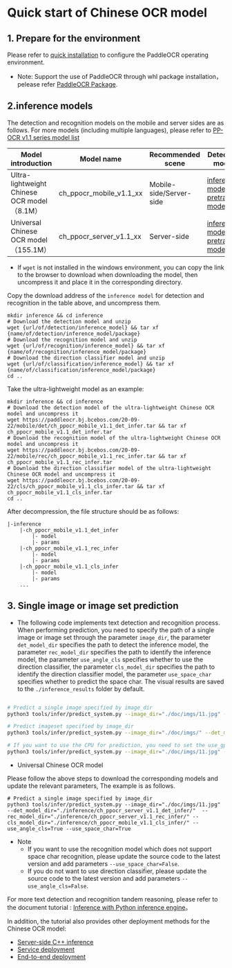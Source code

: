 
# Quick start of Chinese OCR model

## 1. Prepare for the environment

Please refer to [quick installation](./installation_en.md) to configure the PaddleOCR operating environment.

* Note: Support the use of PaddleOCR through whl package installation，pelease refer  [PaddleOCR Package](https://github.com/PaddlePaddle/PaddleOCR/blob/develop/doc/doc_en/whl_en.md).

## 2.inference models

The detection and recognition models on the mobile and server sides are as follows. For more models  (including multiple languages), please refer to [PP-OCR v1.1 series model list](./doc_ch/models_list.md)


| Model introduction    | Model name     |  Recommended scene      | Detection model | Direction Classifier | Recognition model |
| ------------ | --------------- | ----------------|---- | ---------- | -------- |
| Ultra-lightweight Chinese OCR model（8.1M） | ch_ppocr_mobile_v1.1_xx |Mobile-side/Server-side|[inference model](https://paddleocr.bj.bcebos.com/20-09-22/mobile/det/ch_ppocr_mobile_v1.1_det_infer.tar) / [pretrained model](https://paddleocr.bj.bcebos.com/20-09-22/mobile/det/ch_ppocr_mobile_v1.1_det_train.tar)|[inference model](https://paddleocr.bj.bcebos.com/20-09-22/cls/ch_ppocr_mobile_v1.1_cls_infer.tar) / [pretrained model](https://paddleocr.bj.bcebos.com/20-09-22/cls/ch_ppocr_mobile-v1.1.cls_train.tar) |[inference model](https://paddleocr.bj.bcebos.com/20-09-22/mobile/rec/ch_ppocr_mobile_v1.1_rec_infer.tar) / [pretrained model](https://paddleocr.bj.bcebos.com/20-09-22/mobile/rec/ch_ppocr_mobile_v1.1_rec_pre.tar)      |
| Universal Chinese OCR model（155.1M）   |ch_ppocr_server_v1.1_xx|Server-side |[inference model](https://paddleocr.bj.bcebos.com/20-09-22/server/det/ch_ppocr_server_v1.1_det_infer.tar) / [pretrained model](https://paddleocr.bj.bcebos.com/20-09-22/server/det/ch_ppocr_server_v1.1_det_train.tar)          |[inference model](https://paddleocr.bj.bcebos.com/20-09-22/cls/ch_ppocr_mobile_v1.1_cls_infer.tar) / [pretrained model](https://paddleocr.bj.bcebos.com/20-09-22/cls/ch_ppocr_mobile-v1.1.cls_train.tar)    |[inference model](https://paddleocr.bj.bcebos.com/20-09-22/server/rec/ch_ppocr_server_v1.1_rec_infer.tar) / [pretrained model](https://paddleocr.bj.bcebos.com/20-09-22/server/rec/ch_ppocr_server_v1.1_rec_pre.tar)  |

* If `wget` is not installed in the windows environment, you can copy the link to the browser to download when downloading the model, then uncompress it and place it in the corresponding directory.

Copy the download address of the `inference model` for detection and recognition in the table above, and uncompress them.

```
mkdir inference && cd inference
# Download the detection model and unzip
wget {url/of/detection/inference_model} && tar xf {name/of/detection/inference_model/package}
# Download the recognition model and unzip
wget {url/of/recognition/inference_model} && tar xf {name/of/recognition/inference_model/package}
# Download the direction classifier model and unzip
wget {url/of/classification/inference_model} && tar xf {name/of/classification/inference_model/package}
cd ..
```

Take the ultra-lightweight model as an example:

```
mkdir inference && cd inference
# Download the detection model of the ultra-lightweight Chinese OCR model and uncompress it
wget https://paddleocr.bj.bcebos.com/20-09-22/mobile/det/ch_ppocr_mobile_v1.1_det_infer.tar && tar xf ch_ppocr_mobile_v1.1_det_infer.tar
# Download the recognition model of the ultra-lightweight Chinese OCR model and uncompress it
wget https://paddleocr.bj.bcebos.com/20-09-22/mobile/rec/ch_ppocr_mobile_v1.1_rec_infer.tar && tar xf ch_ppocr_mobile_v1.1_rec_infer.tar
# Download the direction classifier model of the ultra-lightweight Chinese OCR model and uncompress it
wget https://paddleocr.bj.bcebos.com/20-09-22/cls/ch_ppocr_mobile_v1.1_cls_infer.tar && tar xf ch_ppocr_mobile_v1.1_cls_infer.tar
cd ..
```

After decompression, the file structure should be as follows:

```
|-inference
    |-ch_ppocr_mobile_v1.1_det_infer
        |- model
        |- params
    |-ch_ppocr_mobile_v1.1_rec_infer
        |- model
        |- params
    |-ch_ppocr_mobile_v1.1_cls_infer
        |- model
        |- params
    ...
```

## 3. Single image or image set prediction

* The following code implements text detection and recognition process. When performing prediction, you need to specify the path of a single image or image set through the parameter `image_dir`, the parameter `det_model_dir` specifies the path to detect the inference model, the parameter `rec_model_dir` specifies the path to identify the inference model, the parameter `use_angle_cls` specifies whether to use the direction classifier, the parameter `cls_model_dir` specifies the path to identify the direction classifier model, the parameter `use_space_char` specifies whether to predict the space char. The visual results are saved to the `./inference_results` folder by default.



```bash

# Predict a single image specified by image_dir
python3 tools/infer/predict_system.py --image_dir="./doc/imgs/11.jpg" --det_model_dir="./inference/ch_ppocr_mobile_v1.1_det_infer/"  --rec_model_dir="./inference/ch_ppocr_mobile_v1.1_rec_infer/" --cls_model_dir="./inference/ch_ppocr_mobile_v1.1_cls_infer/" --use_angle_cls=True --use_space_char=True

# Predict imageset specified by image_dir
python3 tools/infer/predict_system.py --image_dir="./doc/imgs/" --det_model_dir="./inference/ch_ppocr_mobile_v1.1_det_infer/"  --rec_model_dir="./inference/ch_ppocr_mobile_v1.1_rec_infer/" --cls_model_dir="./inference/ch_ppocr_mobile_v1.1_cls_infer/" --use_angle_cls=True --use_space_char=True

# If you want to use the CPU for prediction, you need to set the use_gpu parameter to False
python3 tools/infer/predict_system.py --image_dir="./doc/imgs/11.jpg" --det_model_dir="./inference/ch_ppocr_mobile_v1.1_det_infer/"  --rec_model_dir="./inference/ch_ppocr_mobile_v1.1_rec_infer/" --cls_model_dir="./inference/ch_ppocr_mobile_v1.1_cls_infer/" --use_angle_cls=True --use_space_char=True --use_gpu=False
```

- Universal Chinese OCR model

Please follow the above steps to download the corresponding models and update the relevant parameters, The example is as follows.

```
# Predict a single image specified by image_dir
python3 tools/infer/predict_system.py --image_dir="./doc/imgs/11.jpg" --det_model_dir="./inference/ch_ppocr_server_v1.1_det_infer/"  --rec_model_dir="./inference/ch_ppocr_server_v1.1_rec_infer/" --cls_model_dir="./inference/ch_ppocr_mobile_v1.1_cls_infer/" --use_angle_cls=True --use_space_char=True
```

* Note
    - If you want to use the recognition model which does not support space char recognition, please update the source code to the latest version and add parameters `--use_space_char=False`.
    - If you do not want to use direction classifier, please update the source code to the latest version and add parameters `--use_angle_cls=False`.


For more text detection and recognition tandem reasoning, please refer to the document tutorial
: [Inference with Python inference engine](./inference_en.md)。

In addition, the tutorial also provides other deployment methods for the Chinese OCR model:
- [Server-side C++ inference](../../deploy/cpp_infer/readme_en.md)
- [Service deployment](../../deploy/pdserving/readme_en.md)
- [End-to-end deployment](../../deploy/lite/readme_en.md)
